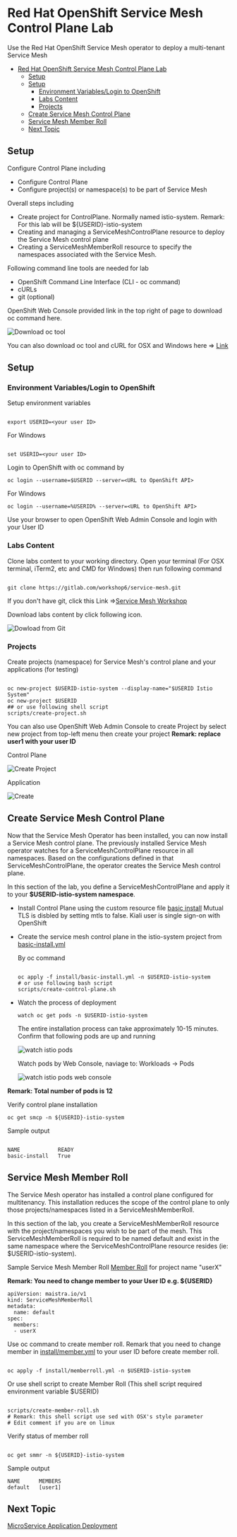 # Red Hat OpenShift Service Mesh Control Plane Lab

Use the Red Hat OpenShift Service Mesh operator to deploy a multi-tenant Service Mesh

<!-- TOC -->

- [Red Hat OpenShift Service Mesh Control Plane Lab](#red-hat-openshift-service-mesh-control-plane-lab)
  - [Setup](#setup)
  - [Setup](#setup-1)
    - [Environment Variables/Login to OpenShift](#environment-variableslogin-to-openshift)
    - [Labs Content](#labs-content)
    - [Projects](#projects)
  - [Create Service Mesh Control Plane](#create-service-mesh-control-plane)
  - [Service Mesh Member Roll](#service-mesh-member-roll)
  - [Next Topic](#next-topic)

<!-- /TOC -->

## Setup

Configure Control Plane including

* Configure Control Plane
* Configure project(s) or namespace(s) to be part of Service Mesh
  
Overall steps including
* Create project for ControlPlane. Normally named istio-system.
  Remark: For this lab will be ${USERID}-istio-system
* Creating and managing a ServiceMeshControlPlane resource to deploy the Service Mesh control plane
* Creating a ServiceMeshMemberRoll resource to specify the namespaces associated with the Service Mesh.

Following command line tools are needed for lab

* OpenShift Command Line Interface (CLI - oc command) 
* cURLs
* git (optional)
  
OpenShift Web Console provided link in the top right of page to download oc command here.

![Download oc tool](../images/openshift-console-download-oc.png)

You can  also  download oc tool and cURL for OSX and Windows here => [Link](https://1drv.ms/u/s!ArOxOqm_sB7DiSYninA0Aqd6a-kU?e=zsJMGn)

## Setup

### Environment Variables/Login to OpenShift

Setup environment variables

```

export USERID=<your user ID> 

```

For Windows

```

set USERID=<your user ID>

```

Login to OpenShift with oc command by
```
oc login --username=$USERID --server=<URL to OpenShift API>

```
For Windows
```
oc login --username=%USERID% --server=<URL to OpenShift API> 
```

Use your browser to open OpenShift Web Admin Console and login with your User ID

### Labs Content

Clone labs content to your working directory. Open your terminal (For OSX terminal, iTerm2, etc and CMD for Windows) then run following command

```

git clone https://gitlab.com/workshop6/service-mesh.git

```

If you don't have git, click this Link =>[Service Mesh Workshop](https://gitlab.com/workshop6/service-mesh)


Download labs content by click following icon.

![Dowload from Git](../images/download-from-git.png)

### Projects

Create projects (namespace) for Service Mesh's control plane and your applications (for testing)

```

oc new-project $USERID-istio-system --display-name="$USERID Istio System"
oc new-project $USERID 
## or use following shell script
scripts/create-project.sh
```

You can also use OpenShift Web Admin Console to create Project by select new project from top-left menu then create your project
**Remark: replace user1 with your user ID**

Control Plane

![Create Project](../images/create-istio-system-project.png)

Application

![Create ](../images/create-user-project.png)


## Create Service Mesh Control Plane

Now that the Service Mesh Operator has been installed, you can now install a Service Mesh control plane.
The previously installed Service Mesh operator watches for a ServiceMeshControlPlane resource in all namespaces. Based on the configurations defined in that ServiceMeshControlPlane, the operator creates the Service Mesh control plane.

In this section of the lab, you define a ServiceMeshControlPlane and apply it to your **$USERID-istio-system namespace**.
 
* Install Control Plane using the custom resource file [basic install](../install/basic-install.yml)
    Mutual TLS is disbled by setting mtls to false.
    Kiali user is single sign-on with OpenShift
* Create the service mesh control plane in the istio-system project from [basic-install.yml](../install/basic-install.yml)
  
  By oc command
  
  ```
  
  oc apply -f install/basic-install.yml -n $USERID-istio-system
  # or use following bash script
  scripts/create-control-plane.sh
  ```
  
  <!-- By Web Console, navigate to: Operators -> Installed Operators then select Red Hat OpenShift Service Mesh

  ![](../images/select-openshift-service-mesh.png)

  Select Create Instance under Istio Service Mesh Control Plane

  ![](../images/create-control-plane.png)

  Copy and paste custom resource file [basic install](../install/basic-install.yml) to YAML section then click Create

  ![](../images/create-control-plane-yaml.png) -->


* Watch the process of deployment
  
  ```
  watch oc get pods -n $USERID-istio-system
  ```
  
  The entire installation process can take approximately 10-15 minutes. Confirm that following pods are up and running
  
  ![watch istio pods](../images/watch-oc-get-pods-istio-system.png)

  Watch pods by Web Console, naviage to: Workloads -> Pods

  ![watch istio pods web console](../images/watch-pods-istio-system.png)

**Remark: Total number of pods is 12**

Verify control plane installation

```
oc get smcp -n ${USERID}-istio-system
```

Sample output

```

NAME            READY
basic-install   True

```

## Service Mesh Member Roll

The Service Mesh operator has installed a control plane configured for multitenancy. This installation reduces the scope of the control plane to only those projects/namespaces listed in a ServiceMeshMemberRoll.

In this section of the lab, you create a ServiceMeshMemberRoll resource with the project/namespaces you wish to be part of the mesh. This ServiceMeshMemberRoll is required to be named default and exist in the same namespace where the ServiceMeshControlPlane resource resides (ie: $USERID-istio-system).

Sample Service Mesh Member Roll [Member Roll](../install/memberroll.yml) for project name "userX"

**Remark: You need to change member to your User ID e.g. ${USERID}**

```
apiVersion: maistra.io/v1
kind: ServiceMeshMemberRoll
metadata:
  name: default
spec:
  members:
  - userX

```

Use oc command to create member roll. Remark that you need to change member in [install/member.yml](../install/memberroll.yml) to your user ID before create member roll.

```

oc apply -f install/memberroll.yml -n $USERID-istio-system

```

Or use shell script to create Member Roll (This shell script required environment variable $USERID)

```

scripts/create-member-roll.sh
# Remark: this shell script use sed with OSX's style parameter
# Edit comment if you are on linux

```

Verify status of member roll

```

oc get smmr -n ${USERID}-istio-system

```

Sample output

```
NAME      MEMBERS
default   [user1]

```


<!-- By Web Console, navigate to: Operators -> Installed Operators then select Red Hat OpenShift Service Mesh and Select Create Instance under Istio Service Member Roll
Change member to your User ID (:ie user1) then select Create

![](../images/create-member-roll-yaml.png)

Verify that member roll is created

![](../images/create-member-roll-done.png) -->

## Next Topic

[MicroService Application Deployment](./02-microservice-deployment.md)